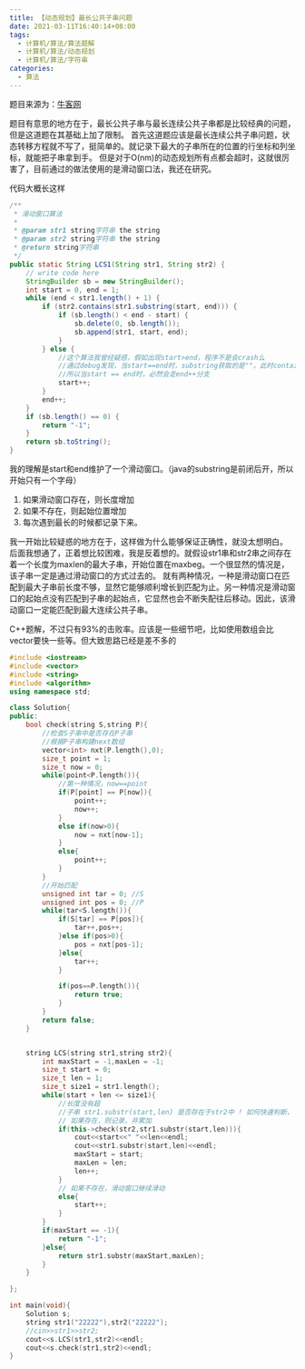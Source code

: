 ```yaml
---
title: 【动态规划】最长公共子串问题
date: 2021-03-11T16:40:14+08:00
tags:
  - 计算机/算法/算法题解
  - 计算机/算法/动态规划
  - 计算机/算法/字符串
categories:
  - 算法
---
```


题目来源为：[牛客网](https://www.nowcoder.com/practice/f33f5adc55f444baa0e0ca87ad8a6aac?tpId=117&tab=answerKey)

题目有意思的地方在于，最长公共子串与最长连续公共子串都是比较经典的问题，但是这道题在其基础上加了限制。
首先这道题应该是最长连续公共子串问题，状态转移方程就不写了，挺简单的。就记录下最大的子串所在的位置的行坐标和列坐标，就能把子串拿到手。
但是对于O(nm)的动态规划所有点都会超时，这就很厉害了，目前通过的做法使用的是滑动窗口法，我还在研究。

代码大概长这样
```java
/**
 * 滑动窗口算法
 *
 * @param str1 string字符串 the string
 * @param str2 string字符串 the string
 * @return string字符串
 */
public static String LCS1(String str1, String str2) {
    // write code here
    StringBuilder sb = new StringBuilder();
    int start = 0, end = 1;
    while (end < str1.length() + 1) {
        if (str2.contains(str1.substring(start, end))) {
            if (sb.length() < end - start) {
                sb.delete(0, sb.length());
                sb.append(str1, start, end);
            }
        } else {
            //这个算法我曾经疑惑，假如出现start>end，程序不是会crash么
            //通过debug发现，当start==end时，substring获取的是""，此时contains必然为true
            //所以当start == end时，必然会走end++分支
            start++;
        }
        end++;
    }
    if (sb.length() == 0) {
        return "-1";
    }
    return sb.toString();
}
```

我的理解是start和end维护了一个滑动窗口。（java的substring是前闭后开，所以开始只有一个字母）
1. 如果滑动窗口存在，则长度增加
2. 如果不存在，则起始位置增加
3. 每次遇到最长的时候都记录下来。

我一开始比较疑惑的地方在于，这样做为什么能够保证正确性，就没太想明白。
后面我想通了，正着想比较困难，我是反着想的。就假设str1串和str2串之间存在着一个长度为maxlen的最大子串，开始位置在maxbeg。一个很显然的情况是，该子串一定是通过滑动窗口的方式过去的。
就有两种情况，一种是滑动窗口在匹配到最大子串前长度不够，显然它能够顺利增长到匹配为止。另一种情况是滑动窗口的起始点没有匹配到子串的起始点，它显然也会不断失配往后移动。因此，该滑动窗口一定能匹配到最大连续公共子串。

C++题解，不过只有93%的击败率。应该是一些细节吧，比如使用数组会比vector要快一些等。但大致思路已经是差不多的
```cpp
#include <iostream>
#include <vector>
#include <string>
#include <algorithm>
using namespace std;

class Solution{
public:
    bool check(string S,string P){
        //检查S子串中是否存在P子串
        //根据P子串构建next数组
        vector<int> nxt(P.length(),0);
        size_t point = 1;
        size_t now = 0;
        while(point<P.length()){
            //第一种情况，now==point
            if(P[point] == P[now]){
                point++;
                now++;
            }
            else if(now>0){
                now = nxt[now-1];
            }
            else{
                point++;
            }
        }
        //开始匹配
        unsigned int tar = 0; //S
        unsigned int pos = 0; //P
        while(tar<S.length()){
            if(S[tar] == P[pos]){
                tar++,pos++;
            }else if(pos>0){
                pos = nxt[pos-1];
            }else{
                tar++;
            }

            if(pos==P.length()){
                return true;
            }
        }
        return false;
    }


    string LCS(string str1,string str2){
        int maxStart = -1,maxLen = -1;
        size_t start = 0;
        size_t len = 1;
        size_t size1 = str1.length();
        while(start + len <= size1){
            //长度没有超
            //子串 str1.substr(start,len) 是否存在于str2中 ! 如何快速判断，
            // 如果存在，则记录，并累加
            if(this->check(str2,str1.substr(start,len))){
                cout<<start<<" "<<len<<endl;
                cout<<str1.substr(start,len)<<endl;
                maxStart = start;
                maxLen = len;
                len++;
            }
            // 如果不存在，滑动窗口继续滑动
            else{
                start++;
            }
        }
        if(maxStart == -1){
            return "-1";
        }else{
            return str1.substr(maxStart,maxLen);
        }
    }

};

int main(void){
    Solution s;
    string str1("22222"),str2("22222");
    //cin>>str1>>str2;
    cout<<s.LCS(str1,str2)<<endl;
    cout<<s.check(str1,str2)<<endl;
}
```